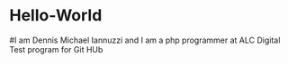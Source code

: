 # Hello-World
#I am Dennis Michael Iannuzzi and I am a php programmer at ALC Digital
Test program for Git HUb
